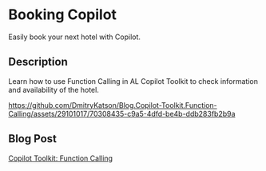 # Booking Copilot
Easily book your next hotel with Copilot.

## Description
Learn how to use Function Calling in AL Copilot Toolkit to check information and availability of the hotel.



https://github.com/DmitryKatson/Blog.Copilot-Toolkit.Function-Calling/assets/29101017/70308435-c9a5-4dfd-be4b-ddb283fb2b9a


## Blog Post
[Copilot Toolkit: Function Calling](https://katson.com/copilot-toolkit-function-calling/)  
